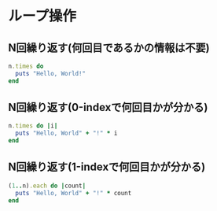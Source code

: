 # ループ操作

## N回繰り返す(何回目であるかの情報は不要)

```ruby
n.times do
  puts "Hello, World!"
end
```

## N回繰り返す(0-indexで何回目かが分かる)

```ruby
n.times do |i|
  puts "Hello, World" + "!" * i
end
```

## N回繰り返す(1-indexで何回目かが分かる)

```ruby
(1..n).each do |count|
  puts "Hello, World" + "!" * count
end
```
